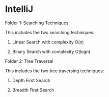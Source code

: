 # IntelliJ

Folder 1: Searching Techniques

This includes the two searching techniques:

1. Linear Search with complexity O(n)

2. Binary Search with complexity O(logn)

Folder 2: Tree Traversal

This includes the two tree traversing techniques:

1. Depth First Search 

2. Breadth First Search
